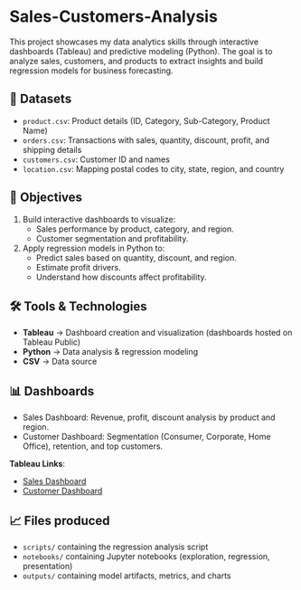# Sales-Customers-Analysis
This project showcases my data analytics skills through interactive dashboards (Tableau) and predictive modeling (Python).   The goal is to analyze sales, customers, and products to extract insights and build regression models for business forecasting.

## 📂 Datasets
- `product.csv`: Product details (ID, Category, Sub-Category, Product Name)
- `orders.csv`: Transactions with sales, quantity, discount, profit, and shipping details
- `customers.csv`: Customer ID and names
- `location.csv`: Mapping postal codes to city, state, region, and country

## 🎯 Objectives
1. Build interactive dashboards to visualize:
   - Sales performance by product, category, and region.
   - Customer segmentation and profitability.
2. Apply regression models in Python to:
   - Predict sales based on quantity, discount, and region.
   - Estimate profit drivers.
   - Understand how discounts affect profitability.

## 🛠 Tools & Technologies
- **Tableau** → Dashboard creation and visualization (dashboards hosted on Tableau Public)
- **Python** → Data analysis & regression modeling
- **CSV** → Data source

## 📊 Dashboards
- Sales Dashboard: Revenue, profit, discount analysis by product and region.
- Customer Dashboard: Segmentation (Consumer, Corporate, Home Office), retention, and top customers.

**Tableau Links**:  
- [Sales Dashboard](your_tableau_sales_link)  
- [Customer Dashboard](your_tableau_customer_link)  

## 📈 Files produced
- `scripts/` containing the regression analysis script
- `notebooks/` containing Jupyter notebooks (exploration, regression, presentation)
- `outputs/` containing model artifacts, metrics, and charts


